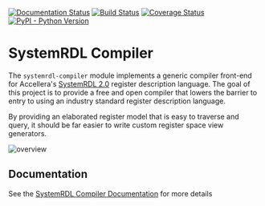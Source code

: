 [![Documentation Status](https://readthedocs.org/projects/systemrdl-compiler/badge/?version=latest)](http://systemrdl-compiler.readthedocs.io)
[![Build Status](https://travis-ci.org/SystemRDL/systemrdl-compiler.svg?branch=master)](https://travis-ci.org/SystemRDL/systemrdl-compiler)
[![Coverage Status](https://coveralls.io/repos/github/SystemRDL/systemrdl-compiler/badge.svg?branch=master)](https://coveralls.io/github/SystemRDL/systemrdl-compiler?branch=master)
[![PyPI - Python Version](https://img.shields.io/pypi/pyversions/systemrdl-compiler.svg)](https://pypi.org/project/systemrdl-compiler)

# SystemRDL Compiler

The `systemrdl-compiler` module implements a generic compiler front-end for
Accellera's [SystemRDL 2.0](http://accellera.org/downloads/standards/systemrdl)
register description language. The goal of this project is to provide a free and
open compiler that lowers the barrier to entry to using an industry standard
register description language.

By providing an elaborated register model that is easy to traverse and query,
it should be far easier to write custom register space view generators.

![overview](docs/img/overview.svg)

## Documentation
See the [SystemRDL Compiler Documentation](http://systemrdl-compiler.readthedocs.io) for more details
